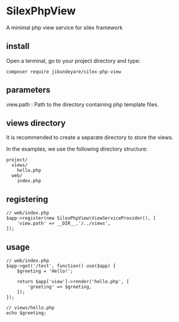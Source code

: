 # SilexPhpView

A minimal php view service for silex framework

## install

Open a terminal, go to your project directory and type:

    composer require jibundeyare/silex-php-view

## parameters

view.path : Path to the directory containing php template files.

## views directory

It is recommended to create a separate directory to store the views.

In the examples, we use the following directory structure:

    project/
      views/
        hello.php
      web/
        index.php

## registering

    // web/index.php
    $app->register(new SilexPhpView\ViewServiceProvider(), [
        'view.path' => __DIR__.'/../views',
    ]);

## usage

    // web/index.php
    $app->get('/test', function() use($app) {
        $greeting = 'Hello!';

        return $app['view']->render('hello.php', [
            'greeting' => $greeting,
        ]);
    });

    // views/hello.php
    echo $greeting;

